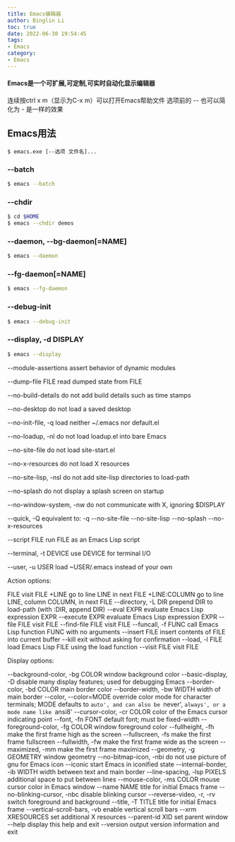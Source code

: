 ```yaml
---
title: Emacs编辑器
author: Binglin Li
toc: true
date: 2022-06-30 19:54:45
tags: 
- Emacs
category: 
- Emacs
---
```



#### Emacs是一个可扩展,可定制,可实时自动化显示编辑器

连续按ctrl x m（显示为C-x m）可以打开Emacs帮助文件
选项前的 -- 也可以简化为 - 是一样的效果 

## Emacs用法

``` Emacs
$ emacs.exe [--选项 文件名]...
```

### --batch
```bash 功能：不做交互式显示，隐含-q选项
$ emacs --batch
```
### --chdir
```bash 功能：改变启动目路
$ cd $HOME
$ emacs --chdir demos
```

### --daemon, --bg-daemon[=NAME]
```bash 功能：打开一个以NAME命名的隐藏守护进程（我经常使用此选项）
$ emacs --daemon
```

### --fg-daemon[=NAME]
```bash 功能：打开一个以NAME命名的显示守护进程
$ emacs --fg-daemon
```

### --debug-init
```bash 打开Emacs lisp调试
$ emacs --debug-init
```

### --display, -d DISPLAY
```bash 功能：use X server DISPLAY
$ emacs --display
```

--module-assertions         assert behavior of dynamic modules

--dump-file FILE            read dumped state from FILE

--no-build-details          do not add build details such as time stamps

--no-desktop                do not load a saved desktop

--no-init-file, -q          load neither ~/.emacs nor default.el

--no-loadup, -nl            do not load loadup.el into bare Emacs

--no-site-file              do not load site-start.el

--no-x-resources            do not load X resources

--no-site-lisp, -nsl        do not add site-lisp directories to load-path

--no-splash                 do not display a splash screen on startup

--no-window-system, -nw     do not communicate with X, ignoring $DISPLAY

--quick, -Q                 equivalent to:
                              -q --no-site-file --no-site-lisp --no-splash
                              --no-x-resources

--script FILE               run FILE as an Emacs Lisp script

--terminal, -t DEVICE       use DEVICE for terminal I/O

--user, -u USER             load ~USER/.emacs instead of your own

Action options:

FILE                    visit FILE
+LINE                   go to line LINE in next FILE
+LINE:COLUMN            go to line LINE, column COLUMN, in next FILE
--directory, -L DIR     prepend DIR to load-path (with :DIR, append DIR)
--eval EXPR             evaluate Emacs Lisp expression EXPR
--execute EXPR          evaluate Emacs Lisp expression EXPR
--file FILE             visit FILE
--find-file FILE        visit FILE
--funcall, -f FUNC      call Emacs Lisp function FUNC with no arguments
--insert FILE           insert contents of FILE into current buffer
--kill                  exit without asking for confirmation
--load, -l FILE         load Emacs Lisp FILE using the load function
--visit FILE            visit FILE

Display options:

--background-color, -bg COLOR   window background color
--basic-display, -D             disable many display features;
                                  used for debugging Emacs
--border-color, -bd COLOR       main border color
--border-width, -bw WIDTH       width of main border
--color, --color=MODE           override color mode for character terminals;
                                  MODE defaults to `auto', and
                                  can also be `never', `always',
                                  or a mode name like `ansi8'
--cursor-color, -cr COLOR       color of the Emacs cursor indicating point
--font, -fn FONT                default font; must be fixed-width
--foreground-color, -fg COLOR   window foreground color
--fullheight, -fh               make the first frame high as the screen
--fullscreen, -fs               make the first frame fullscreen
--fullwidth, -fw                make the first frame wide as the screen
--maximized, -mm                make the first frame maximized
--geometry, -g GEOMETRY         window geometry
--no-bitmap-icon, -nbi          do not use picture of gnu for Emacs icon
--iconic                        start Emacs in iconified state
--internal-border, -ib WIDTH    width between text and main border
--line-spacing, -lsp PIXELS     additional space to put between lines
--mouse-color, -ms COLOR        mouse cursor color in Emacs window
--name NAME                     title for initial Emacs frame
--no-blinking-cursor, -nbc      disable blinking cursor
--reverse-video, -r, -rv        switch foreground and background
--title, -T TITLE               title for initial Emacs frame
--vertical-scroll-bars, -vb     enable vertical scroll bars
--xrm XRESOURCES                set additional X resources
--parent-id XID                 set parent window
--help                          display this help and exit
--version                       output version information and exit

